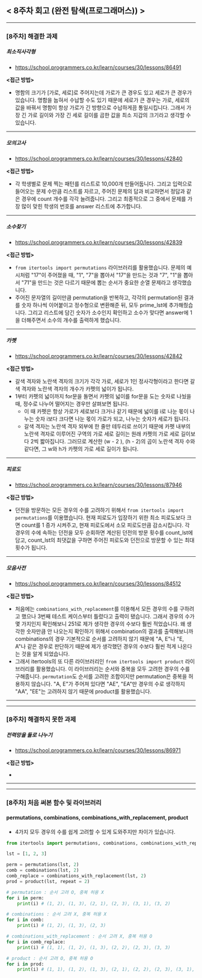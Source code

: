 
## < 8주차 회고 (완전 탐색(프로그래머스)) >
---
### [8주차] 해결한 과제
##### 최소직사각형
- https://school.programmers.co.kr/learn/courses/30/lessons/86491

**<접근 방법>**  
  
- 명함의 크기가 \[가로, 세로\]로 주어지는데 가로가 큰 경우도 있고 세로가 큰 경우가 있습니다. 명함을 눕혀서 수납할 수도 있기 때문에 세로가 큰 경우는 가로, 세로의 값을 바꿔서 명함이 항상 가로가 긴 방향으로 수납하게끔 통일시킵니다. 그래서 가장 긴 가로 길이와 가장 긴 세로 길이를 곱한 값을 최소 지갑의 크기라고 생각할 수 있습니다.

---

##### 모의고사
- https://school.programmers.co.kr/learn/courses/30/lessons/42840

**<접근 방법>**  
  
- 각 학생별로 문제 찍는 패턴를 리스트로 10,000개 만들어둡니다. 그리고 입력으로 들어오는 문제 수만큼 리스트를 자르고, 주어진 문제의 답과 비교하면서 정답과 같은 경우에 count 개수를 각각 늘려줍니다. 그리고 최종적으로 그 중에서 문제를 가장 많이 맞힌 학생의 번호를 answer 리스트에 추가합니다.

---

##### 소수찾기
- https://school.programmers.co.kr/learn/courses/30/lessons/42839

**<접근 방법>**  
  
- `from itertools import permutations` 라이브러리를 활용했습니다. 문제의 예시처럼 "17"이 주어졌을 때, "1", "7"을 뽑아서 "17"을 만드는 것과 "7", "1"을 뽑아서 "71"을 만드는 것은 다르기 때문에 뽑는 순서가 중요한 순열 문제라고 생각했습니다.
- 주어진 문자열의 길이만큼 permutation을 반복하고, 각각의 permutation된 결과를 숫자 하나씩 이어붙이고 정수형으로 변환해준 뒤, 모두 prime_lst에 추가해줬습니다. 그리고 리스트에 담긴 숫자가 소수인지 확인하고 소수가 맞다면 answer에 1을 더해주면서 소수의 개수를 출력하게 했습니다.

---

##### 카펫
- https://school.programmers.co.kr/learn/courses/30/lessons/42842

**<접근 방법>**  

- 갈색 격자와 노란색 격자의 크기가 각각 가로, 세로가 1인 정사각형이라고 한다면 갈색 격자와 노란색 격자의 개수가 카펫의 넓이가 됩니다.
- 1부터 카펫의 넓이까지 for문을 돌면서 카펫의 넓이를 for문을 도는 숫자로 나눴을 때, 정수로 나누어 떨어지는 경우만 살펴보면 됩니다.
    - 이 때 카펫은 항상 가로가 세로보다 크거나 같기 때문에 넓이를 i로 나눈 몫이 나누는 숫자 i보다 크다면 나눈 몫이 가로가 되고, 나누는 숫자가 세로가 됩니다.
    - 갈색 격자는 노란색 격자 외부에 한 줄만 테두리로 쓰이기 때문에 카펫 내부의 노란색 격자로 이루어진 구역의 가로 세로 길이는 원래 카펫의 가로 세로 길이보다 2씩 짧아집니다. 그러므로 계산한 (w - 2 ), (h - 2)의 곱이 노란색 격자 수와 같다면, 그 w와 h가 카펫의 가로 세로 길이가 됩니다.

---

##### 피로도
- https://school.programmers.co.kr/learn/courses/30/lessons/87946

**<접근 방법>**  

- 던전을 방문하는 모든 경우의 수를 고려하기 위해서 `from itertools import permutations`를 이용했습니다. 현재 피로도가 입장하기 위한 최소 피로도보다 크면 count를 1 증가 시켜주고, 현재 피로도에서 소모 피로도만큼 감소시킵니다. 각 경우의 수에 속하는 던전을 모두 순회하면 계산된 던전의 방문 횟수를 count_lst에 담고, count_lst의 최댓값을 구하면 주어진 피로도와 던전으로 방문할 수 있는 최대 횟수가 됩니다.  

---

##### 모음사전
- https://school.programmers.co.kr/learn/courses/30/lessons/84512

**<접근 방법>**  

- 처음에는 `combinations_with_replacement`를 이용해서 모든 경우의 수를 구하려고 했으나 3번째 테스트 케이스부터 틀렸다고 출력이 됐습니다. 그래서 경우의 수가 몇 가지인지 확인해보니 251로 제가 생각한 경우의 수보다 훨씬 적었습니다. 왜 생각한 숫자만큼 안 나오는지 확인하기 위해서 combination의 결과를 출력해보니까 combinations의 경우 기본적으로 순서를 고려하지 않기 때문에 "A, E"나 "E, A"나 같은 경우로 판단하기 때문에 제가 생각했던 경우의 수보다 훨씬 적게 나온다는 것을 알게 되었습니다.
- 그래서 itertools의 또 다른 라이브러리인 `from itertools import product` 라이브러리를 활용했습니다. 이 라이브러리는 순서와 중복을 모두 고려한 경우의 수를 구해줍니다. `permutation`도 순서를 고려한 조합이지만 permutation은 중복을 허용하지 않습니다. "A, E"가 주어져 있다면 "AE", "EA"만 경우의 수로 생각하지 "AA", "EE"는 고려하지 않기 때문에 product를 활용했습니다.

---
---
### [8주차] 해결하지 못한 과제

##### 전력망을 둘로 나누기
- https://school.programmers.co.kr/learn/courses/30/lessons/86971

**<접근 방법>**  

- 


---
---
### [8주차] 처음 써본 함수 및 라이브러리
#### permutations, combinations, combinations_with_replacement, product
- 4가지 모두 경우의 수를 쉽게 고려할 수 있게 도와주지만 차이가 있습니다.
```python
from itertools import permutations, combinations, combinations_with_replacement, product

lst = [1, 2, 3]

perm = permutations(lst, 2)
comb = combinations(lst, 2)
comb_replace = combinations_with_replacement(lst, 2)
prod = product(lst, repeat = 2)

# permutation : 순서 고려 O, 중복 허용 X
for i in perm:
    print(i) # (1, 2), (1, 3), (2, 1), (2, 3), (3, 1), (3, 2)

# combinations : 순서 고려 X, 중복 허용 X
for i in comb:
    print(i) # (1, 2), (1, 3), (2, 3)

# combinations_with_replacement : 순서 고려 X, 중복 허용 O
for i in comb_replace:
    print(i) # (1, 1), (1, 2), (1, 3), (2, 2), (2, 3), (3, 3)

# product : 순서 고려 O, 중복 허용 O
for i in prod:
    print(i) # (1, 1), (1, 2), (1, 3), (2, 1), (2, 2), (2, 3), (3, 1), (3, 2), (3, 3)

```